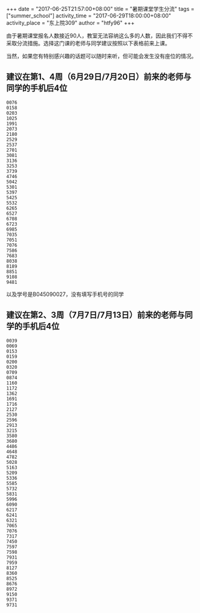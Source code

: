 +++
date = "2017-06-25T21:57:00+08:00"
title = "暑期课堂学生分流"
tags = ["summer_school"]
activity_time = "2017-06-29T18:00:00+08:00"
activity_place = "东上院309"
author = "htfy96"
+++

由于暑期课堂报名人数接近90人，教室无法容纳这么多的人数，因此我们不得不采取分流措施。选择这门课的老师与同学建议按照以下表格前来上课。

当然，如果您有特别感兴趣的话题可以随时来听，但可能会发生没有座位的情况。

## 建议在第1、4周（6月29日/7月20日）前来的老师与同学的手机后4位

```
0076
0158
0203
1025
1991
2073
2180
2529
2537
2701
3081
3136
3253
3739
4746
5042
5301
5397
5425
5532
6265
6527
6708
6723
6985
7035
7051
7076
7586
7683
8038
8189
8851
9108
9481
```
以及学号是B045090027，没有填写手机号的同学

## 建议在第2、3周（7月7日/7月13日）前来的老师与同学的手机后4位

```
0039
0069
0153
0159
0200
0320
0709
0874
1160
1172
1362
1691
1716
2127
2530
2596
2913
3215
3580
3680
4486
4648
4782
5028
5163
5209
5336
5585
5732
5831
5996
6090
6217
6241
6321
7065
7076
7317
7450
7597
7598
7931
7959
8127
8360
8525
8676
8972
9150
9371
9731
```

